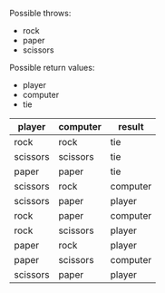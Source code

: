 Possible throws:
- rock
- paper
- scissors

Possible return values:
- player
- computer
- tie

player   | computer | result
---      |---       |---
rock     | rock     | tie
scissors | scissors | tie
paper    | paper    | tie
scissors | rock     | computer
scissors | paper    | player
rock     | paper    | computer
rock     | scissors | player
paper    | rock     | player
paper    | scissors | computer
scissors | paper    | player